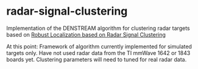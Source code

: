 # radar-signal-clustering
Implementation of the DENSTREAM algorithm for clustering radar targets based on [Robust Localization based on Radar Signal Clustering](https://ieeexplore.ieee.org/document/7535485)



At this point: Framework of algorithm currently implemented for simulated targets only. Have not used radar data from the TI mmWave 1642 or 1843 boards yet. Clustering parameters will need to tuned for real radar data.
